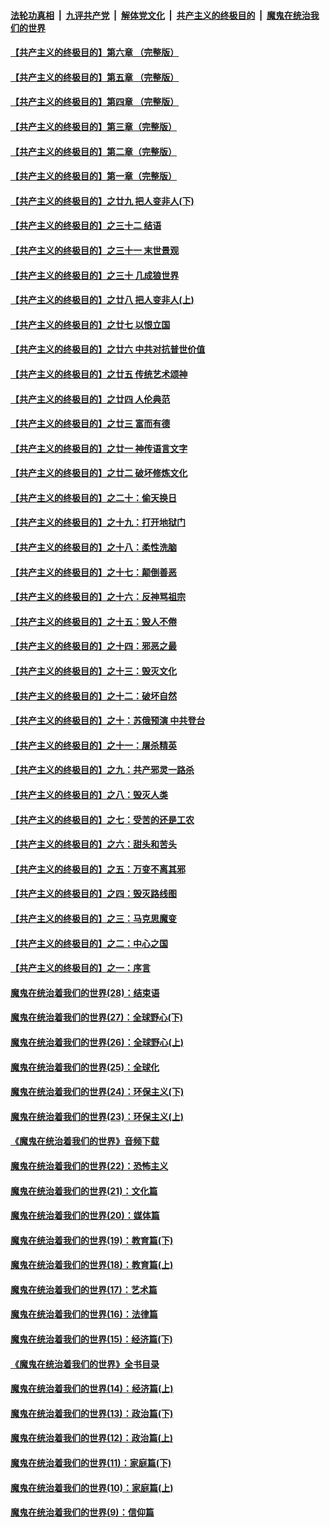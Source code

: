 ####  [法轮功真相](../../../../basic/blob/master/README.md?t=06131101) &nbsp;|&nbsp; [九评共产党](../../../../9ping.md/blob/master/README.md?t=06131101) &nbsp;|&nbsp; [解体党文化](../../../../jtdwh.md/blob/master/README.md?t=06131101)  &nbsp;|&nbsp; [共产主义的终极目的](../../../../gczydzjmd.md/blob/master/README.md?t=06131101) &nbsp;|&nbsp; [魔鬼在统治我们的世界](../../../../mgztzwmdsj.md/blob/master/README.md?t=06131101) 

#### [【共产主义的终极目的】第六章 （完整版）](../pages/nsc422/n11428913.md?t=06131101) 

#### [【共产主义的终极目的】第五章 （完整版）](../pages/nsc422/n11428912.md?t=06131101) 

#### [【共产主义的终极目的】第四章 （完整版）](../pages/nsc422/n11428907.md?t=06131101) 

#### [【共产主义的终极目的】第三章（完整版）](../pages/nsc422/n11428848.md?t=06131101) 

#### [【共产主义的终极目的】第二章（完整版）](../pages/nsc422/n11428831.md?t=06131101) 

#### [【共产主义的终极目的】第一章（完整版）](../pages/nsc422/n11417651.md?t=06131101) 

#### [【共产主义的终极目的】之廿九 把人变非人(下)](../pages/nsc422/n11344140.md?t=06131101) 

#### [【共产主义的终极目的】之三十二 结语](../pages/nsc422/n11360535.md?t=06131101) 

#### [【共产主义的终极目的】之三十一 末世景观](../pages/nsc422/n11351129.md?t=06131101) 

#### [【共产主义的终极目的】之三十 几成狼世界](../pages/nsc422/n11348280.md?t=06131101) 

#### [【共产主义的终极目的】之廿八 把人变非人(上)](../pages/nsc422/n11340492.md?t=06131101) 

#### [【共产主义的终极目的】之廿七 以恨立国](../pages/nsc422/n11336944.md?t=06131101) 

#### [【共产主义的终极目的】之廿六 中共对抗普世价值](../pages/nsc422/n11324785.md?t=06131101) 

#### [【共产主义的终极目的】之廿五 传统艺术颂神](../pages/nsc422/n11296396.md?t=06131101) 

#### [【共产主义的终极目的】之廿四 人伦典范](../pages/nsc422/n11296397.md?t=06131101) 

#### [【共产主义的终极目的】之廿三 富而有德](../pages/nsc422/n11283598.md?t=06131101) 

#### [【共产主义的终极目的】之廿一 神传语言文字](../pages/nsc422/n11263265.md?t=06131101) 

#### [【共产主义的终极目的】之廿二 破坏修炼文化](../pages/nsc422/n11245728.md?t=06131101) 

#### [【共产主义的终极目的】之二十：偷天换日](../pages/nsc422/n11238846.md?t=06131101) 

#### [【共产主义的终极目的】之十九：打开地狱门](../pages/nsc422/n11206376.md?t=06131101) 

#### [【共产主义的终极目的】之十八：柔性洗脑](../pages/nsc422/n11199994.md?t=06131101) 

#### [【共产主义的终极目的】之十七：颠倒善恶](../pages/nsc422/n11179782.md?t=06131101) 

#### [【共产主义的终极目的】之十六：反神骂祖宗](../pages/nsc422/n11166798.md?t=06131101) 

#### [【共产主义的终极目的】之十五：毁人不倦](../pages/nsc422/n11166792.md?t=06131101) 

#### [【共产主义的终极目的】之十四：邪恶之最](../pages/nsc422/n11150249.md?t=06131101) 

#### [【共产主义的终极目的】之十三：毁灭文化](../pages/nsc422/n11135227.md?t=06131101) 

#### [【共产主义的终极目的】之十二：破坏自然](../pages/nsc422/n11135214.md?t=06131101) 

#### [【共产主义的终极目的】之十：苏俄预演 中共登台](../pages/nsc422/n11118424.md?t=06131101) 

#### [【共产主义的终极目的】之十一：屠杀精英](../pages/nsc422/n11118442.md?t=06131101) 

#### [【共产主义的终极目的】之九：共产邪灵一路杀](../pages/nsc422/n11114139.md?t=06131101) 

#### [【共产主义的终极目的】之八：毁灭人类](../pages/nsc422/n11108503.md?t=06131101) 

#### [【共产主义的终极目的】之七：受苦的还是工农](../pages/nsc422/n11101809.md?t=06131101) 

#### [【共产主义的终极目的】之六：甜头和苦头](../pages/nsc422/n11096971.md?t=06131101) 

#### [【共产主义的终极目的】之五：万变不离其邪](../pages/nsc422/n11091285.md?t=06131101) 

#### [【共产主义的终极目的】之四：毁灭路线图](../pages/nsc422/n11086284.md?t=06131101) 

#### [【共产主义的终极目的】之三：马克思魔变](../pages/nsc422/n11061941.md?t=06131101) 

#### [【共产主义的终极目的】之二：中心之国](../pages/nsc422/n11047728.md?t=06131101) 

#### [【共产主义的终极目的】之一：序言](../pages/nsc422/n11086077.md?t=06131101) 

#### [魔鬼在统治着我们的世界(28)：结束语](../pages/nsc422/n10936246.md?t=06131101) 

#### [魔鬼在统治着我们的世界(27)：全球野心(下)](../pages/nsc422/n10928319.md?t=06131101) 

#### [魔鬼在统治着我们的世界(26)：全球野心(上)](../pages/nsc422/n10900318.md?t=06131101) 

#### [魔鬼在统治着我们的世界(25)：全球化](../pages/nsc422/n10788205.md?t=06131101) 

#### [魔鬼在统治着我们的世界(24)：环保主义(下)](../pages/nsc422/n10695307.md?t=06131101) 

#### [魔鬼在统治着我们的世界(23)：环保主义(上)](../pages/nsc422/n10688613.md?t=06131101) 

#### [《魔鬼在统治着我们的世界》音频下载](../pages/nsc422/n10635553.md?t=06131101) 

#### [魔鬼在统治着我们的世界(22)：恐怖主义](../pages/nsc422/n10614727.md?t=06131101) 

#### [魔鬼在统治着我们的世界(21)：文化篇](../pages/nsc422/n10597706.md?t=06131101) 

#### [魔鬼在统治着我们的世界(20)：媒体篇](../pages/nsc422/n10586579.md?t=06131101) 

#### [魔鬼在统治着我们的世界(19)：教育篇(下)](../pages/nsc422/n10564808.md?t=06131101) 

#### [魔鬼在统治着我们的世界(18)：教育篇(上)](../pages/nsc422/n10526970.md?t=06131101) 

#### [魔鬼在统治着我们的世界(17)：艺术篇](../pages/nsc422/n10499093.md?t=06131101) 

#### [魔鬼在统治着我们的世界(16)：法律篇](../pages/nsc422/n10485969.md?t=06131101) 

#### [魔鬼在统治着我们的世界(15)：经济篇(下)](../pages/nsc422/n10469975.md?t=06131101) 

#### [《魔鬼在统治着我们的世界》全书目录](../pages/nsc422/n10464261.md?t=06131101) 

#### [魔鬼在统治着我们的世界(14)：经济篇(上)](../pages/nsc422/n10457370.md?t=06131101) 

#### [魔鬼在统治着我们的世界(13)：政治篇(下)](../pages/nsc422/n10448270.md?t=06131101) 

#### [魔鬼在统治着我们的世界(12)：政治篇(上)](../pages/nsc422/n10444576.md?t=06131101) 

#### [魔鬼在统治着我们的世界(11)：家庭篇(下)](../pages/nsc422/n10440961.md?t=06131101) 

#### [魔鬼在统治着我们的世界(10)：家庭篇(上)](../pages/nsc422/n10435448.md?t=06131101) 

#### [魔鬼在统治着我们的世界(9)：信仰篇](../pages/nsc422/n10432159.md?t=06131101) 

